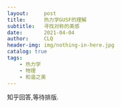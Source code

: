```yaml
---
layout:     post
title:      热力学GUSF的理解
subtitle:   寻找对称的美感
date:       2021-04-04
author:     CLQ
header-img: img/nothing-in-here.jpg
catalog: true
tags:
    - 热力学
    - 物理
    - 和谐之美
---
```


知乎回答,等待排版.